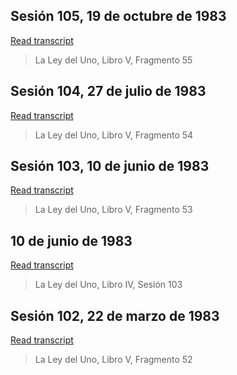 ## Sesión 105, 19 de octubre de 1983


[Read transcript](es/1983/1983_1019_book_5)

> La Ley del Uno, Libro V, Fragmento 55

[<i class="fas fa-file-pdf"></i>](http://llresearch.org/transcripts/issues/1983_spanish/1983_1019_book_5.pdf) [<i class="fas fa-external-link-alt"></i>](http://llresearch.org/transcripts/issues/1983_spanish/1983_1019_book_5.aspx)
 

## Sesión 104, 27 de julio de 1983


[Read transcript](es/1983/1983_0727_book_5)

> La Ley del Uno, Libro V, Fragmento 54

[<i class="fas fa-file-pdf"></i>](http://llresearch.org/transcripts/issues/1983_spanish/1983_0727_book_5.pdf) [<i class="fas fa-external-link-alt"></i>](http://llresearch.org/transcripts/issues/1983_spanish/1983_0727_book_5.aspx)
 

## Sesión 103, 10 de junio de 1983


[Read transcript](es/1983/1983_0610_book_5)

> La Ley del Uno, Libro V, Fragmento 53

[<i class="fas fa-file-pdf"></i>](http://llresearch.org/transcripts/issues/1983_spanish/1983_0610_book_5.pdf) [<i class="fas fa-external-link-alt"></i>](http://llresearch.org/transcripts/issues/1983_spanish/1983_0610_book_5.aspx)
 

## 10 de junio de 1983


[Read transcript](es/1983/1983_0610_book_4)

> La Ley del Uno, Libro IV, Sesión 103

[<i class="fas fa-file-pdf"></i>](http://llresearch.org/transcripts/issues/1983_spanish/1983_0610_book_4.pdf) [<i class="fas fa-external-link-alt"></i>](http://llresearch.org/transcripts/issues/1983_spanish/1983_0610_book_4.aspx)
 

## Sesión 102, 22 de marzo de 1983


[Read transcript](es/1983/1983_0322_book_5)

> La Ley del Uno, Libro V, Fragmento 52

[<i class="fas fa-file-pdf"></i>](http://llresearch.org/transcripts/issues/1983_spanish/1983_0322_book_5.pdf) [<i class="fas fa-external-link-alt"></i>](http://llresearch.org/transcripts/issues/1983_spanish/1983_0322_book_5.aspx)
 